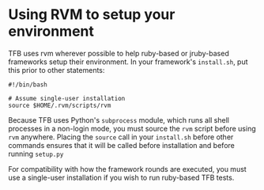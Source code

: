 # Using RVM to setup your environment

TFB uses rvm wherever possible to help ruby-based or
jruby-based frameworks setup their environment. 
In your framework's `install.sh`, put this prior to other statements: 

    #!/bin/bash
    
    # Assume single-user installation
    source $HOME/.rvm/scripts/rvm

Because TFB uses Python's `subprocess` module, which runs 
all shell processes in a non-login mode, you must source the 
`rvm` script before using `rvm` anywhere. Placing the `source`
call in your `install.sh` before other commands ensures that it 
will be called before installation and before running `setup.py`

For compatibility with how the framework rounds are executed, 
you must use a single-user installation if you wish to run 
ruby-based TFB tests.




